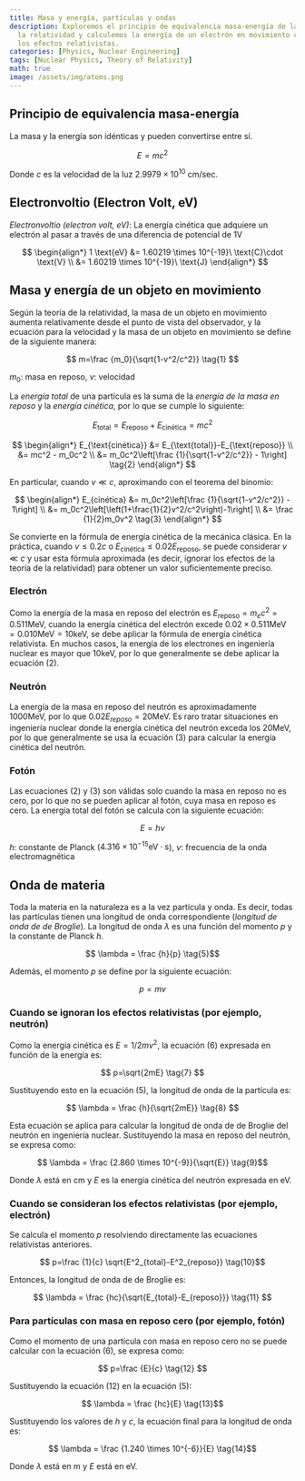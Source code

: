 ```yaml
---
title: Masa y energía, partículas y ondas
description: Exploremos el principio de equivalencia masa-energía de la teoría de
  la relatividad y calculemos la energía de un electrón en movimiento considerando
  los efectos relativistas.
categories: [Physics, Nuclear Engineering]
tags: [Nuclear Physics, Theory of Relativity]
math: true
image: /assets/img/atoms.png
---
```

## Principio de equivalencia masa-energía
La masa y la energía son idénticas y pueden convertirse entre sí.

$$ E=mc^2 $$

Donde $c$ es la velocidad de la luz $2.9979 \times 10^{10}\ \text{cm/sec}$.

## Electronvoltio (Electron Volt, eV)
*Electronvoltio (electron volt, eV)*: La energía cinética que adquiere un electrón al pasar a través de una diferencia de potencial de 1V

$$
\begin{align*} 
1 \text{eV} &= 1.60219 \times 10^{-19}\ \text{C}\cdot \text{V}
\\ &= 1.60219 \times 10^{-19}\ \text{J}
\end{align*}
$$

## Masa y energía de un objeto en movimiento
Según la teoría de la relatividad, la masa de un objeto en movimiento aumenta relativamente desde el punto de vista del observador, y la ecuación para la velocidad y la masa de un objeto en movimiento se define de la siguiente manera:

$$ m=\frac {m_0}{\sqrt{1-v^2/c^2}} \tag{1} $$

$m_0$: masa en reposo, $v$: velocidad

La *energía total* de una partícula es la suma de la *energía de la masa en reposo* y la *energía cinética*, por lo que se cumple lo siguiente:

$$ E_{\text{total}} = E_{\text{reposo}}+E_{\text{cinética}} = mc^2$$

$$
\begin{align*}
E_{\text{cinética}} &= E_{\text{total}}-E_{\text{reposo}}
\\ &= mc^2 - m_0c^2
\\ &= m_0c^2\left[\frac {1}{\sqrt{1-v^2/c^2}} - 1\right] \tag{2}
\end{align*}
$$

En particular, cuando $v\ll c$, aproximando con el teorema del binomio:

$$
\begin{align*}
E_{cinética} &= m_0c^2\left[\frac {1}{\sqrt{1-v^2/c^2}} - 1\right]
\\ &= m_0c^2\left[\left(1+\frac{1}{2}v^2/c^2\right)-1\right]
\\ &= \frac {1}{2}m_0v^2 \tag{3}
\end{align*}
$$

Se convierte en la fórmula de energía cinética de la mecánica clásica. En la práctica, cuando $v\leq 0.2c$ o $E_{\text{cinética}} \leq 0.02E_{\text{reposo}}$, se puede considerar $v\ll c$ y usar esta fórmula aproximada (es decir, ignorar los efectos de la teoría de la relatividad) para obtener un valor suficientemente preciso.

### Electrón
Como la energía de la masa en reposo del electrón es $E_{\text{reposo}}=m_ec^2=0.511 \text{MeV}$, cuando la energía cinética del electrón excede $0.02\times 0.511 \text{MeV}=0.010 \text{MeV}=10 \text{keV}$, se debe aplicar la fórmula de energía cinética relativista. En muchos casos, la energía de los electrones en ingeniería nuclear es mayor que 10keV, por lo que generalmente se debe aplicar la ecuación (2).

### Neutrón
La energía de la masa en reposo del neutrón es aproximadamente 1000MeV, por lo que $0.02E_{reposo}=20\text{MeV}$. Es raro tratar situaciones en ingeniería nuclear donde la energía cinética del neutrón exceda los 20MeV, por lo que generalmente se usa la ecuación (3) para calcular la energía cinética del neutrón.

### Fotón
Las ecuaciones (2) y (3) son válidas solo cuando la masa en reposo no es cero, por lo que no se pueden aplicar al fotón, cuya masa en reposo es cero. La energía total del fotón se calcula con la siguiente ecuación:

$$ E = h\nu \tag{4} $$

$h$: constante de Planck ($4.316 \times 10^{-15} \text{eV}\cdot\text{s}$), $\nu$: frecuencia de la onda electromagnética

## Onda de materia
Toda la materia en la naturaleza es a la vez partícula y onda. Es decir, todas las partículas tienen una longitud de onda correspondiente (*longitud de onda de de Broglie*). La longitud de onda $\lambda$ es una función del momento $p$ y la constante de Planck $h$.

$$ \lambda = \frac {h}{p} \tag{5}$$

Además, el momento $p$ se define por la siguiente ecuación:

$$ p = mv \tag{6} $$

### Cuando se ignoran los efectos relativistas (por ejemplo, neutrón)
Como la energía cinética es $E=1/2 mv^2$, la ecuación (6) expresada en función de la energía es:

$$ p=\sqrt{2mE} \tag{7} $$

Sustituyendo esto en la ecuación (5), la longitud de onda de la partícula es:

$$ \lambda = \frac {h}{\sqrt{2mE}} \tag{8} $$

Esta ecuación se aplica para calcular la longitud de onda de de Broglie del neutrón en ingeniería nuclear. Sustituyendo la masa en reposo del neutrón, se expresa como:

$$ \lambda = \frac {2.860 \times 10^{-9}}{\sqrt{E}} \tag{9}$$

Donde $\lambda$ está en cm y $E$ es la energía cinética del neutrón expresada en eV.

### Cuando se consideran los efectos relativistas (por ejemplo, electrón)
Se calcula el momento $p$ resolviendo directamente las ecuaciones relativistas anteriores.

$$ p=\frac {1}{c} \sqrt{E^2_{total}-E^2_{reposo}} \tag{10}$$

Entonces, la longitud de onda de de Broglie es:

$$ \lambda = \frac {hc}{\sqrt{E_{total}-E_{reposo}}} \tag{11} $$

### Para partículas con masa en reposo cero (por ejemplo, fotón)
Como el momento de una partícula con masa en reposo cero no se puede calcular con la ecuación (6), se expresa como:

$$ p=\frac {E}{c} \tag{12} $$

Sustituyendo la ecuación (12) en la ecuación (5):

$$ \lambda = \frac {hc}{E} \tag{13}$$

Sustituyendo los valores de $h$ y $c$, la ecuación final para la longitud de onda es:

$$ \lambda = \frac {1.240 \times 10^{-6}}{E} \tag{14}$$

Donde $\lambda$ está en m y $E$ está en eV.
